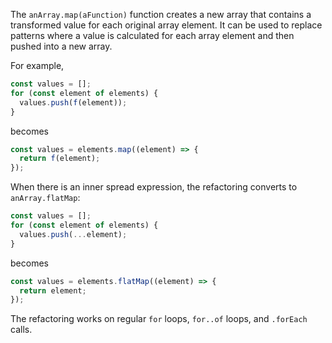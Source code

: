 The `anArray.map(aFunction)` function creates a new array that contains a transformed value for each original array element.
It can be used to replace patterns where a value is calculated for each array element and then pushed into a new array.

For example, 
```javascript
const values = [];
for (const element of elements) {
  values.push(f(element));
}
```
becomes
```javascript
const values = elements.map((element) => {
  return f(element);
});
```

When there is an inner spread expression, the refactoring converts to `anArray.flatMap`:
```javascript
const values = [];
for (const element of elements) {
  values.push(...element);
}
```
becomes
```javascript
const values = elements.flatMap((element) => {
  return element;
});
```

The refactoring works on regular `for` loops, `for..of` loops, and `.forEach` calls.